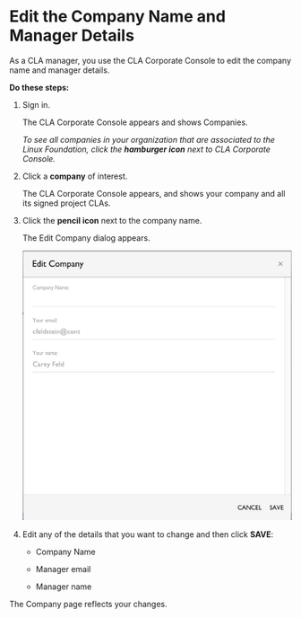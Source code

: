# Edit the Company Name and Manager Details
As a CLA manager, you use the CLA Corporate Console to edit the company name and manager details.

**Do these steps:**

1. Sign in.

   The CLA Corporate Console appears and shows Companies.

   *To see all companies in your organization that are associated to the Linux Foundation, click the **hamburger icon** next to CLA Corporate Console.*

2. Click a **company** of interest.

   The CLA Corporate Console appears, and shows your company and all its signed project CLAs.

3. Click the **pencil icon** next to the company name.

   The Edit Company dialog appears.

   ![Edit Company dialog](imgs/CLA-Edit-Company.png)

4. Edit any of the details that you want to change and then click **SAVE**:

   * Company Name

   * Manager email

   * Manager name

The Company page reflects your changes.
